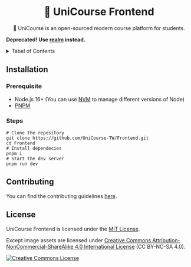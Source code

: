 <br />
<div align="center">

# 🦄 UniCourse Frontend

🦄 UniCourse is an open-sourced modern course platform for students.

</div>

**Deprecated! Use [realm](https://github.com/UniCourse-TW/realm) instead.**

<!-- TABLE OF CONTENTS -->
<details>
  <summary>Tabel of Contents</summary>

- [🦄 UniCourse Frontend](#-unicourse-frontend)
  - [Installation](#installation)
    - [Prerequisite](#prerequisite)
    - [Steps](#steps)
  - [Contributing](#contributing)
  - [License](#license)

</details>

## Installation

### Prerequisite

- Node.js 16+ (You can use [NVM](https://github.com/nvm-sh/nvm) to manage different versions of Node)
- [PNPM](https://github.com/pnpm/pnpm)

### Steps

```shell
# Clone the repository
git clone https://github.com/UniCourse-TW/Frontend.git
cd Frontend
# Install dependecies
pnpm i
# Start the dev server
pnpm run dev
```

## Contributing

You can find the contributing guidelines [here](./CONTRIBUTING.md).

## License

UniCourse Frontend is licensed under the [MIT License](./LICENSE.md).

Except image assets are licensed under <a rel="license" href="http://creativecommons.org/licenses/by-nc-sa/4.0/">Creative Commons Attribution-NonCommercial-ShareAlike 4.0 International License</a> (CC BY-NC-SA 4.0).

<a rel="license" href="http://creativecommons.org/licenses/by-nc-sa/4.0/"><img alt="Creative Commons License" style="border-width:0" src="https://i.creativecommons.org/l/by-nc-sa/4.0/88x31.png" /></a>

